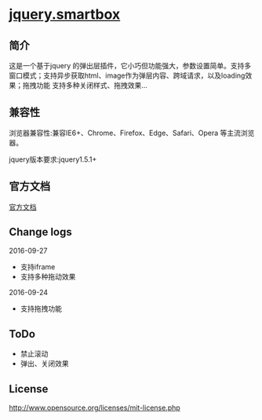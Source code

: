 # [jquery.smartbox](http://smartbox.huangsw.com/cn/introduce.html)

## 简介
这是一个基于jquery 的弹出层插件，它小巧但功能强大，参数设置简单。支持多窗口模式；支持异步获取html、image作为弹层内容、跨域请求，以及loading效果；拖拽功能
支持多种关闭样式、拖拽效果...

## 兼容性
浏览器兼容性:兼容IE6+、Chrome、Firefox、Edge、Safari、Opera 等主流浏览器。

jquery版本要求:jquery1.5.1+

## 官方文档
[官方文档](http://smartbox.huangsw.com/cn/introduce.html)

## Change logs
2016-09-27

- 支持iframe
- 支持多种拖动效果

2016-09-24

- 支持拖拽功能

## ToDo

- 禁止滚动
- 弹出、关闭效果



## License
http://www.opensource.org/licenses/mit-license.php
